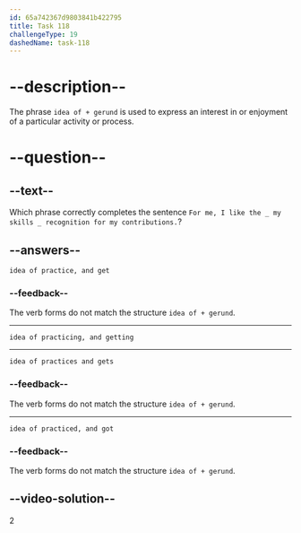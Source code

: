 ```yaml
---
id: 65a742367d9803841b422795
title: Task 118
challengeType: 19
dashedName: task-118
---
```


# --description--

The phrase `idea of + gerund` is used to express an interest in or enjoyment of a particular activity or process.

# --question--

## --text--

Which phrase correctly completes the sentence `For me, I like the _ my skills _ recognition for my contributions.`?

## --answers--

`idea of practice, and get`

### --feedback--

The verb forms do not match the structure `idea of + gerund`.

---

`idea of practicing, and getting`

---

`idea of practices and gets`

### --feedback--

The verb forms do not match the structure `idea of + gerund`.

---

`idea of practiced, and got`

### --feedback--

The verb forms do not match the structure `idea of + gerund`.

## --video-solution--

2
